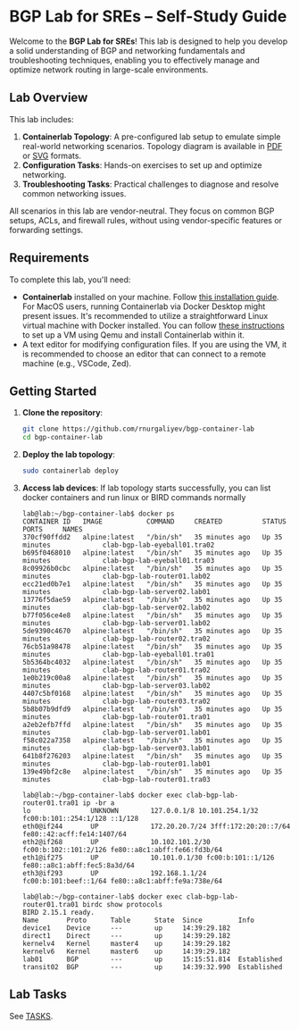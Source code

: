 # BGP Lab for SREs – Self-Study Guide

Welcome to the **BGP Lab for SREs**! This lab is designed to help you develop a solid understanding of BGP and networking fundamentals and troubleshooting techniques, enabling you to effectively manage and optimize network routing in large-scale environments.

## Lab Overview

This lab includes:
1. **Containerlab Topology**: A pre-configured lab setup to emulate simple real-world networking scenarios. Topology diagram is available in [PDF](topology.pdf) or [SVG](topology.svg) formats.
2. **Configuration Tasks**: Hands-on exercises to set up and optimize networking.
3. **Troubleshooting Tasks**: Practical challenges to diagnose and resolve common networking issues.

All scenarios in this lab are vendor-neutral. They focus on common BGP setups, ACLs, and firewall rules, without using vendor-specific features or forwarding settings.

## Requirements

To complete this lab, you'll need:
- **Containerlab** installed on your machine. Follow [this installation guide](https://containerlab.dev/). For MacOS users, running Containerlab via Docker Desktop might present issues. It's recommended to utilize a straightforward Linux virtual machine with Docker installed. You can follow [these instructions](VM.md) to set up a VM using Qemu and install Containerlab within it.
- A text editor for modifying configuration files. If you are using the VM, it is recommended to choose an editor that can connect to a remote machine (e.g., VSCode, Zed).

## Getting Started

1. **Clone the repository**:
    ```bash
    git clone https://github.com/rnurgaliyev/bgp-container-lab
    cd bgp-container-lab
    ```

2. **Deploy the lab topology**:
    ```bash
    sudo containerlab deploy
    ```

3. **Access lab devices**:
    If lab topology starts successfully, you can list docker containers and run linux or BIRD commands normally
    ```
    lab@lab:~/bgp-container-lab$ docker ps
    CONTAINER ID   IMAGE           COMMAND     CREATED          STATUS          PORTS     NAMES
    370cf90ffdd2   alpine:latest   "/bin/sh"   35 minutes ago   Up 35 minutes             clab-bgp-lab-eyeball01.tra02
    b695f0468010   alpine:latest   "/bin/sh"   35 minutes ago   Up 35 minutes             clab-bgp-lab-eyeball01.tra03
    8c09926b0cbc   alpine:latest   "/bin/sh"   35 minutes ago   Up 35 minutes             clab-bgp-lab-router01.lab02
    ecc21ed0b7e1   alpine:latest   "/bin/sh"   35 minutes ago   Up 35 minutes             clab-bgp-lab-server02.lab01
    13776f5dae59   alpine:latest   "/bin/sh"   35 minutes ago   Up 35 minutes             clab-bgp-lab-server02.lab02
    b77f056ce4e8   alpine:latest   "/bin/sh"   35 minutes ago   Up 35 minutes             clab-bgp-lab-server01.lab02
    5de9390c4670   alpine:latest   "/bin/sh"   35 minutes ago   Up 35 minutes             clab-bgp-lab-router02.tra02
    76cb51a98478   alpine:latest   "/bin/sh"   35 minutes ago   Up 35 minutes             clab-bgp-lab-eyeball01.tra01
    5b5364bc4032   alpine:latest   "/bin/sh"   35 minutes ago   Up 35 minutes             clab-bgp-lab-router01.tra02
    1e0b219c00a8   alpine:latest   "/bin/sh"   35 minutes ago   Up 35 minutes             clab-bgp-lab-server03.lab02
    4407c5bf0168   alpine:latest   "/bin/sh"   35 minutes ago   Up 35 minutes             clab-bgp-lab-router03.tra02
    5b8b07b9dfd9   alpine:latest   "/bin/sh"   35 minutes ago   Up 35 minutes             clab-bgp-lab-router01.tra01
    a2eb2efb7ffd   alpine:latest   "/bin/sh"   35 minutes ago   Up 35 minutes             clab-bgp-lab-server01.lab01
    f58c022a7358   alpine:latest   "/bin/sh"   35 minutes ago   Up 35 minutes             clab-bgp-lab-server03.lab01
    641b8f276203   alpine:latest   "/bin/sh"   35 minutes ago   Up 35 minutes             clab-bgp-lab-router01.lab01
    139e49bf2c8e   alpine:latest   "/bin/sh"   35 minutes ago   Up 35 minutes             clab-bgp-lab-router01.tra03

    lab@lab:~/bgp-container-lab$ docker exec clab-bgp-lab-router01.tra01 ip -br a
    lo               UNKNOWN        127.0.0.1/8 10.101.254.1/32 fc00:b:101::254:1/128 ::1/128
    eth0@if244       UP             172.20.20.7/24 3fff:172:20:20::7/64 fe80::42:acff:fe14:1407/64
    eth2@if268       UP             10.102.101.2/30 fc00:b:102::101:2/126 fe80::a8c1:abff:fe66:fd3b/64
    eth1@if275       UP             10.101.0.1/30 fc00:b:101::1/126 fe80::a8c1:abff:fec5:8a3d/64
    eth3@if293       UP             192.168.1.1/24 fc00:b:101:beef::1/64 fe80::a8c1:abff:fe9a:738e/64

    lab@lab:~/bgp-container-lab$ docker exec clab-bgp-lab-router01.tra01 birdc show protocols
    BIRD 2.15.1 ready.
    Name       Proto      Table      State  Since         Info
    device1    Device     ---        up     14:39:29.182
    direct1    Direct     ---        up     14:39:29.182
    kernelv4   Kernel     master4    up     14:39:29.182
    kernelv6   Kernel     master6    up     14:39:29.182
    lab01      BGP        ---        up     15:15:51.814  Established
    transit02  BGP        ---        up     14:39:32.990  Established
    ```

## Lab Tasks

See [TASKS](TASKS.md).
